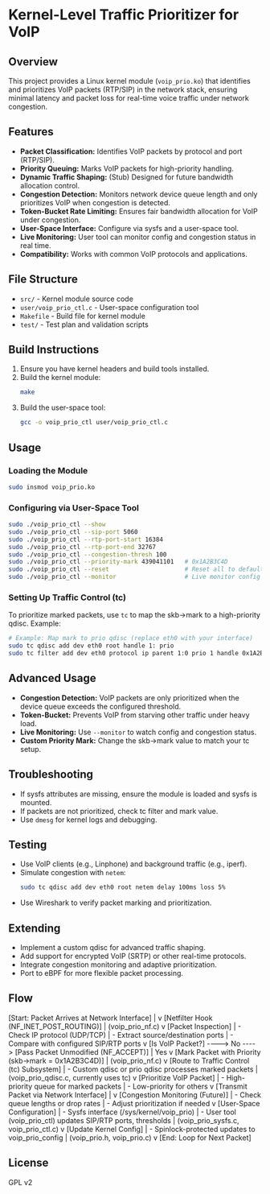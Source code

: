 # Kernel-Level Traffic Prioritizer for VoIP

## Overview
This project provides a Linux kernel module (`voip_prio.ko`) that identifies and prioritizes VoIP packets (RTP/SIP) in the network stack, ensuring minimal latency and packet loss for real-time voice traffic under network congestion.

## Features
- **Packet Classification:** Identifies VoIP packets by protocol and port (RTP/SIP).
- **Priority Queuing:** Marks VoIP packets for high-priority handling.
- **Dynamic Traffic Shaping:** (Stub) Designed for future bandwidth allocation control.
- **Congestion Detection:** Monitors network device queue length and only prioritizes VoIP when congestion is detected.
- **Token-Bucket Rate Limiting:** Ensures fair bandwidth allocation for VoIP under congestion.
- **User-Space Interface:** Configure via sysfs and a user-space tool.
- **Live Monitoring:** User tool can monitor config and congestion status in real time.
- **Compatibility:** Works with common VoIP protocols and applications.

## File Structure
- `src/` - Kernel module source code
- `user/voip_prio_ctl.c` - User-space configuration tool
- `Makefile` - Build file for kernel module
- `test/` - Test plan and validation scripts

## Build Instructions
1. Ensure you have kernel headers and build tools installed.
2. Build the kernel module:
   ```sh
   make
   ```
3. Build the user-space tool:
   ```sh
   gcc -o voip_prio_ctl user/voip_prio_ctl.c
   ```

## Usage
### Loading the Module
```sh
sudo insmod voip_prio.ko
```

### Configuring via User-Space Tool
```sh
sudo ./voip_prio_ctl --show
sudo ./voip_prio_ctl --sip-port 5060
sudo ./voip_prio_ctl --rtp-port-start 16384
sudo ./voip_prio_ctl --rtp-port-end 32767
sudo ./voip_prio_ctl --congestion-thresh 100
sudo ./voip_prio_ctl --priority-mark 439041101   # 0x1A2B3C4D
sudo ./voip_prio_ctl --reset                     # Reset all to defaults
sudo ./voip_prio_ctl --monitor                   # Live monitor config
```

### Setting Up Traffic Control (tc)
To prioritize marked packets, use `tc` to map the skb->mark to a high-priority qdisc. Example:
```sh
# Example: Map mark to prio qdisc (replace eth0 with your interface)
sudo tc qdisc add dev eth0 root handle 1: prio
sudo tc filter add dev eth0 protocol ip parent 1:0 prio 1 handle 0x1A2B3C4D fw flowid 1:1
```

## Advanced Usage
- **Congestion Detection:** VoIP packets are only prioritized when the device queue exceeds the configured threshold.
- **Token-Bucket:** Prevents VoIP from starving other traffic under heavy load.
- **Live Monitoring:** Use `--monitor` to watch config and congestion status.
- **Custom Priority Mark:** Change the skb->mark value to match your tc setup.

## Troubleshooting
- If sysfs attributes are missing, ensure the module is loaded and sysfs is mounted.
- If packets are not prioritized, check tc filter and mark value.
- Use `dmesg` for kernel logs and debugging.

## Testing
- Use VoIP clients (e.g., Linphone) and background traffic (e.g., iperf).
- Simulate congestion with `netem`:
  ```sh
  sudo tc qdisc add dev eth0 root netem delay 100ms loss 5%
  ```
- Use Wireshark to verify packet marking and prioritization.

## Extending
- Implement a custom qdisc for advanced traffic shaping.
- Add support for encrypted VoIP (SRTP) or other real-time protocols.
- Integrate congestion monitoring and adaptive prioritization.
- Port to eBPF for more flexible packet processing.

## Flow
[Start: Packet Arrives at Network Interface]
|
v
[Netfilter Hook (NF_INET_POST_ROUTING)]
|  (voip_prio_nf.c)
v
[Packet Inspection]
| - Check IP protocol (UDP/TCP)
| - Extract source/destination ports
| - Compare with configured SIP/RTP ports
v
[Is VoIP Packet?] ----> No ----> [Pass Packet Unmodified (NF_ACCEPT)]
| Yes
v
[Mark Packet with Priority (skb->mark = 0x1A2B3C4D)]
|  (voip_prio_nf.c)
v
[Route to Traffic Control (tc) Subsystem]
| - Custom qdisc or prio qdisc processes marked packets
|  (voip_prio_qdisc.c, currently uses tc)
v
[Prioritize VoIP Packet]
| - High-priority queue for marked packets
| - Low-priority for others
v
[Transmit Packet via Network Interface]
|
v
[Congestion Monitoring (Future)]
| - Check queue lengths or drop rates
| - Adjust prioritization if needed
v
[User-Space Configuration]
| - Sysfs interface (/sys/kernel/voip_prio)
| - User tool (voip_prio_ctl) updates SIP/RTP ports, thresholds
|  (voip_prio_sysfs.c, voip_prio_ctl.c)
v
[Update Kernel Config]
| - Spinlock-protected updates to voip_prio_config
|  (voip_prio.h, voip_prio.c)
v
[End: Loop for Next Packet]

## License

GPL v2 


